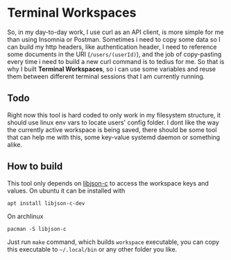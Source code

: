 # Terminal Workspaces

  So, in my day-to-day work, I use curl as an API client, is more simple
for me than using Insomnia or Postman. Sometimes i need to copy some
data so I can build my http headers, like authentication header, I need
to reference some documents in the URI (`/users/(userId)`), and the job
of copy-pasting every time i need to build a new curl command is to
tedius for me. So that is why I built <strong>Terminal Workspaces</strong>,
 so i can
use some variables and reuse them between different terminal sessions that
I am currently running.

## Todo
  Right now this tool is hard coded to only work in my filesystem structure,
it should use linux env vars to locate users' config folder.
  I dont like the way the currently active workspace is being saved, there
should be some tool that can help me with this, some key-value systemd
daemon or something alike.

## How to build
  This tool only depends on <a href="https://github.com/json-c/json-c">libjson-c</a> to access
the workspace keys and values. On ubuntu it can be installed with
```
apt install libjson-c-dev
```
On archlinux
```
pacman -S libjson-c
``` 
  Just run `make` command, which builds `workspace` executable, you can
copy this executable to `~/.local/bin` or any other folder you like.
